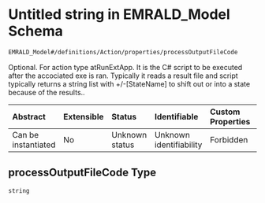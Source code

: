# Untitled string in EMRALD\_Model Schema

```txt
EMRALD_Model#/definitions/Action/properties/processOutputFileCode
```

Optional. For action type atRunExtApp. It is the C# script to be executed after the accociated exe is ran. Typically it reads a result file and script typically returns a string list with +/-\[StateName] to shift out or into a state because of the results..

| Abstract            | Extensible | Status         | Identifiable            | Custom Properties | Additional Properties | Access Restrictions | Defined In                                                                                    |
| :------------------ | :--------- | :------------- | :---------------------- | :---------------- | :-------------------- | :------------------ | :-------------------------------------------------------------------------------------------- |
| Can be instantiated | No         | Unknown status | Unknown identifiability | Forbidden         | Allowed               | none                | [EMRALD\_JsonSchemaV3\_0.json\*](../../out/EMRALD_JsonSchemaV3_0.json "open original schema") |

## processOutputFileCode Type

`string`
